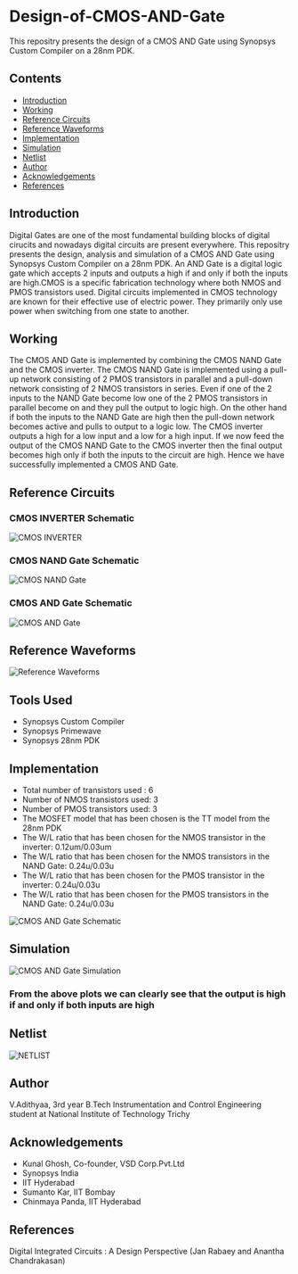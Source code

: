 # Design-of-CMOS-AND-Gate
This repositry presents the design of a CMOS AND Gate using Synopsys Custom Compiler on a 28nm PDK.

## Contents

* [Introduction](#Introduction)
* [Working](#Working)
* [Reference Circuits](#Reference-Circuits)
* [Reference Waveforms](#Reference-Waveforms)
* [Implementation](#Implementation)
* [Simulation](#Simulation) 
* [Netlist](#Netlist)
* [Author](#Author)
* [Acknowledgements](#Acknowledgements)
* [References](#References)

## Introduction
Digital Gates are one of the most fundamental building blocks of digital cirucits and nowadays digital circuits are present everywhere. This repositry presents the design, analysis and simulation of a CMOS AND Gate using Synopsys Custom Compiler on a 28nm PDK. An AND Gate is a digital logic gate which accepts 2 inputs and outputs a high if and only if both the inputs are high.CMOS is a specific fabrication technology where both NMOS and PMOS transistors used. Digital circuits implemented in CMOS technology are known for their effective use of electric power. They primarily only use power when switching from one state to another. 

## Working
The CMOS AND Gate is implemented by combining the CMOS NAND Gate and the CMOS inverter. The CMOS NAND Gate is implemented using a pull-up network consisting of 2 PMOS transistors in parallel and a pull-down network consisting of 2 NMOS transistors in series. Even if one of the 2 inputs to the NAND Gate become low one of the 2 PMOS transistors in parallel become on and they pull the output to logic high. On the other hand if both the inputs to the NAND Gate are high then the pull-down network becomes active and pulls to output to a logic low. The CMOS inverter outputs a high for a low input and a low for a high input. If we now feed the output of the CMOS NAND Gate to the CMOS inverter then the final output becomes high only if both the inputs to the circuit are high. Hence we have successfully implemented a CMOS AND Gate.

## Reference Circuits
### CMOS INVERTER Schematic
![CMOS INVERTER](/CMOS_Inverter.png)
### CMOS NAND Gate Schematic
![CMOS NAND Gate](/CMOS_NAND_Gate.png)
### CMOS AND Gate Schematic
![CMOS AND Gate](/AND_Gate.png)

## Reference Waveforms
![Reference Waveforms](/Reference_Waveforms.jpg)

## Tools Used
- Synopsys Custom Compiler
- Synopsys Primewave
- Synopsys 28nm PDK

## Implementation
- Total number of transistors used : 6
- Number of NMOS transistors used: 3
- Number of PMOS transistors used: 3
- The MOSFET model that has been chosen is the TT model from the 28nm PDK 
- The W/L ratio that has been chosen for the NMOS transistor in the inverter: 0.12um/0.03um
- The W/L ratio that has been chosen for the NMOS transistors in the NAND Gate: 0.24u/0.03u
- The W/L ratio that has been chosen for the PMOS transistor in the inverter: 0.24u/0.03u
- The W/L ratio that has been chosen for the PMOS transistors in the NAND Gate: 0.24u/0.03u

![CMOS AND Gate Schematic](/CMOS_AND_Gate_Schematic.jpg)

## Simulation
![CMOS AND Gate Simulation](/CMOS_AND_Gate_simulation.jpg)

### **From the above plots we can clearly see that the output is high if and only if both inputs are high**

## Netlist
![NETLIST](/Netlist.png)

## Author
V.Adithyaa, 3rd year B.Tech Instrumentation and Control Engineering student at National Institute of Technology Trichy

## Acknowledgements
* Kunal Ghosh, Co-founder, VSD Corp.Pvt.Ltd
* Synopsys India
* IIT Hyderabad
* Sumanto Kar, IIT Bombay
* Chinmaya Panda, IIT Hyderabad

## References
Digital Integrated Circuits : A Design Perspective (Jan Rabaey and Anantha Chandrakasan)








